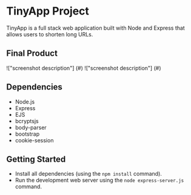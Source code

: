 # TinyApp Project

TinyApp is a full stack web application built with Node and Express that allows users to shorten long URLs.

## Final Product

!["screenshot description"] (#)
!["screenshot description"] (#)

## Dependencies
- Node.js
- Express
- EJS
- bcryptsjs
- body-parser
- bootstrap
- cookie-session

## Getting Started

- Install all dependencies (using the `npm install` command).
- Run the development web server using the `node express-server.js` command.
